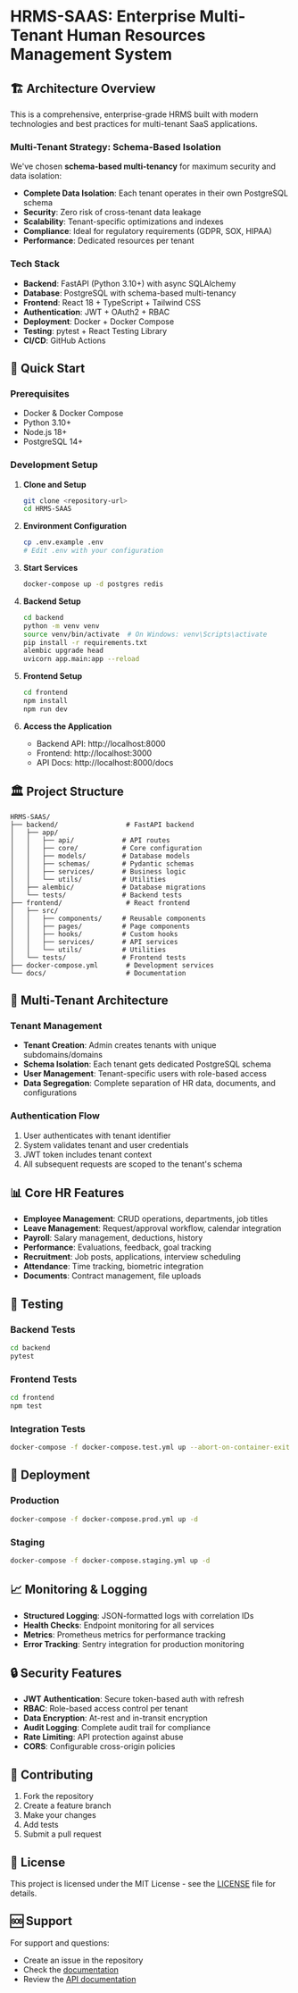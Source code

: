# HRMS-SAAS: Enterprise Multi-Tenant Human Resources Management System

## 🏗️ Architecture Overview

This is a comprehensive, enterprise-grade HRMS built with modern technologies and best practices for multi-tenant SaaS applications.

### Multi-Tenant Strategy: Schema-Based Isolation

We've chosen **schema-based multi-tenancy** for maximum security and data isolation:

- **Complete Data Isolation**: Each tenant operates in their own PostgreSQL schema
- **Security**: Zero risk of cross-tenant data leakage
- **Scalability**: Tenant-specific optimizations and indexes
- **Compliance**: Ideal for regulatory requirements (GDPR, SOX, HIPAA)
- **Performance**: Dedicated resources per tenant

### Tech Stack

- **Backend**: FastAPI (Python 3.10+) with async SQLAlchemy
- **Database**: PostgreSQL with schema-based multi-tenancy
- **Frontend**: React 18 + TypeScript + Tailwind CSS
- **Authentication**: JWT + OAuth2 + RBAC
- **Deployment**: Docker + Docker Compose
- **Testing**: pytest + React Testing Library
- **CI/CD**: GitHub Actions

## 🚀 Quick Start

### Prerequisites

- Docker & Docker Compose
- Python 3.10+
- Node.js 18+
- PostgreSQL 14+

### Development Setup

1. **Clone and Setup**
   ```bash
   git clone <repository-url>
   cd HRMS-SAAS
   ```

2. **Environment Configuration**
   ```bash
   cp .env.example .env
   # Edit .env with your configuration
   ```

3. **Start Services**
   ```bash
   docker-compose up -d postgres redis
   ```

4. **Backend Setup**
   ```bash
   cd backend
   python -m venv venv
   source venv/bin/activate  # On Windows: venv\Scripts\activate
   pip install -r requirements.txt
   alembic upgrade head
   uvicorn app.main:app --reload
   ```

5. **Frontend Setup**
   ```bash
   cd frontend
   npm install
   npm run dev
   ```

6. **Access the Application**
   - Backend API: http://localhost:8000
   - Frontend: http://localhost:3000
   - API Docs: http://localhost:8000/docs

## 🏛️ Project Structure

```
HRMS-SAAS/
├── backend/                 # FastAPI backend
│   ├── app/
│   │   ├── api/            # API routes
│   │   ├── core/           # Core configuration
│   │   ├── models/         # Database models
│   │   ├── schemas/        # Pydantic schemas
│   │   ├── services/       # Business logic
│   │   └── utils/          # Utilities
│   ├── alembic/            # Database migrations
│   └── tests/              # Backend tests
├── frontend/                # React frontend
│   ├── src/
│   │   ├── components/     # Reusable components
│   │   ├── pages/          # Page components
│   │   ├── hooks/          # Custom hooks
│   │   ├── services/       # API services
│   │   └── utils/          # Utilities
│   └── tests/              # Frontend tests
├── docker-compose.yml       # Development services
└── docs/                    # Documentation
```

## 🔐 Multi-Tenant Architecture

### Tenant Management

- **Tenant Creation**: Admin creates tenants with unique subdomains/domains
- **Schema Isolation**: Each tenant gets dedicated PostgreSQL schema
- **User Management**: Tenant-specific users with role-based access
- **Data Segregation**: Complete separation of HR data, documents, and configurations

### Authentication Flow

1. User authenticates with tenant identifier
2. System validates tenant and user credentials
3. JWT token includes tenant context
4. All subsequent requests are scoped to the tenant's schema

## 📊 Core HR Features

- **Employee Management**: CRUD operations, departments, job titles
- **Leave Management**: Request/approval workflow, calendar integration
- **Payroll**: Salary management, deductions, history
- **Performance**: Evaluations, feedback, goal tracking
- **Recruitment**: Job posts, applications, interview scheduling
- **Attendance**: Time tracking, biometric integration
- **Documents**: Contract management, file uploads

## 🧪 Testing

### Backend Tests
```bash
cd backend
pytest
```

### Frontend Tests
```bash
cd frontend
npm test
```

### Integration Tests
```bash
docker-compose -f docker-compose.test.yml up --abort-on-container-exit
```

## 🚀 Deployment

### Production
```bash
docker-compose -f docker-compose.prod.yml up -d
```

### Staging
```bash
docker-compose -f docker-compose.staging.yml up -d
```

## 📈 Monitoring & Logging

- **Structured Logging**: JSON-formatted logs with correlation IDs
- **Health Checks**: Endpoint monitoring for all services
- **Metrics**: Prometheus metrics for performance tracking
- **Error Tracking**: Sentry integration for production monitoring

## 🔒 Security Features

- **JWT Authentication**: Secure token-based auth with refresh
- **RBAC**: Role-based access control per tenant
- **Data Encryption**: At-rest and in-transit encryption
- **Audit Logging**: Complete audit trail for compliance
- **Rate Limiting**: API protection against abuse
- **CORS**: Configurable cross-origin policies

## 🤝 Contributing

1. Fork the repository
2. Create a feature branch
3. Make your changes
4. Add tests
5. Submit a pull request

## 📄 License

This project is licensed under the MIT License - see the [LICENSE](LICENSE) file for details.

## 🆘 Support

For support and questions:
- Create an issue in the repository
- Check the [documentation](docs/)
- Review the [API documentation](http://localhost:8000/docs)
